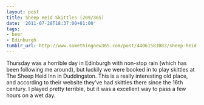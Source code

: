 ```yaml
---
layout: post
title: Sheep Heid Skittles (209/365)
date: '2011-07-28T18:37:00+01:00'
tags:
- beer
- Edinburgh
tumblr_url: http://www.somethingnew365.com/post/44061583083/sheep-heid-skittles-209365
---
```

Thursday was a horrible day in Edinburgh with non-stop rain (which has been following me around), but luckily we were booked in to play skittles at The Sheep Heid Inn in Duddingston.
This is a really interesting old place, and according to their website they’ve had skittles there since the 16th century. I played pretty terrible, but it was a excellent way to pass a few hours on a wet day.
